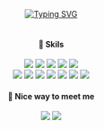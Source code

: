 <div align="center"> 
 
<br /><br />
<a href="https://git.io/typing-svg"><img src="https://readme-typing-svg.herokuapp.com?font=Caveat&weight=700&size=73&duration=3000&pause=1500&color=9AC5F4&center=true&vCenter=true&width=500&height=80&lines=Hello%2C+I'm+Areum+%3A%3E" alt="Typing SVG" /></a>
<br /><br />

#### 🤍 Skils
<img src="https://img.shields.io/badge/html5-E34F26?style=flat-square&logo=html5&logoColor=white">
<img src="https://img.shields.io/badge/css3-1572B6?style=flat-square&logo=css3&logoColor=white">
<img src="https://img.shields.io/badge/JavaScript-FFE569?style=flat-square&logo=JavaScript&logoColor=white">
<img src="https://img.shields.io/badge/React-61DAFB?style=flat-square&logo=React&logoColor=white">
<img src="https://img.shields.io/badge/TypeScript-3178C6?style=flat-square&logo=TypeScript&logoColor=white">
</br>
<img src="https://img.shields.io/badge/styled components-DB7093?style=flat-square&logo=styled components&logoColor=white">
<img src="https://img.shields.io/badge/Redux-764ABC?style=flat-square&logo=Redux&logoColor=white">
<img src="https://img.shields.io/badge/Next.js-000000?style=flat-square&logo=Next.js&logoColor=white">
<img src="https://img.shields.io/badge/Axios-5A29E4?style=flat-square&logo=axios&logoColor=white"/>
<img src="https://img.shields.io/badge/ESlint-4B32C3?style=flat-square&logo=eslint&logoColor=white"/>
<img src="https://img.shields.io/badge/Prettier-e13232?style=flat-square&logo=prettier&logoColor=white"/>
<img src="https://img.shields.io/badge/Figma-F24E1E?style=flat-square&logo=Figma&logoColor=white">

#### 🤍 Nice way to meet me
<a href="mailto:on002way@gmail.com" target="_blank"><img src="https://img.shields.io/badge/on002way@gmail.com-EA4335?style=flat-square&logo=Gmail&logoColor=white"/></a>
 <a href="https://velog.io/@on002way/" target="_blank"><img src="https://img.shields.io/badge/Blog-DD0B78?style=flat-square&logo=GitHub%20Sponsors&logoColor=white"/></a>
<br /><br />
</div>
